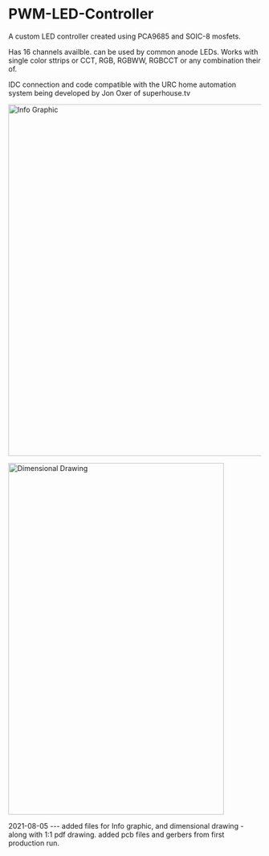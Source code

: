 # PWM-LED-Controller

A custom LED controller created using PCA9685 and SOIC-8 mosfets.

Has 16 channels availble. can be used by common anode LEDs. 
Works with single color sttrips or CCT, RGB, RGBWW, RGBCCT or any combination their of.

IDC connection and code compatible with the URC home automation system being developed by Jon Oxer of superhouse.tv

<a href="https://github.com/austinscreations/PWM-LED-Controller/blob/main/Pictures/Info%20Graphic.png?raw=true"><img src="https://github.com/austinscreations/PWM-LED-Controller/blob/main/Pictures/Info%20Graphic.png?raw=true" alt="Info Graphic" width="567" height="700"/></a>


<a href="https://github.com/austinscreations/PWM-LED-Controller/blob/main/Pictures/Dimensional%20Drawing.png?raw=tru"><img src="https://github.com/austinscreations/PWM-LED-Controller/blob/main/Pictures/Dimensional%20Drawing.png?raw=tru" alt="Dimensional Drawing" width="429" height="700"/></a>

2021-08-05 --- added files for Info graphic, and dimensional drawing - along with 1:1 pdf drawing. added pcb files and gerbers from first production run.
